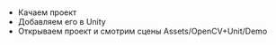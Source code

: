 #
- Качаем проект
- Добавляем его в Unity
- Открываем проект и смотрим сцены Assets/OpenCV+Unit/Demo
